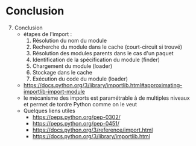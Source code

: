 # Conclusion

7. Conclusion
    - étapes de l'import :
        1. Résolution du nom du module
        2. Recherche du module dans le cache (court-circuit si trouvé)
        3. Résolution des modules parents dans le cas d'un paquet
        4. Identification de la spécification du module (finder)
        5. Chargement du module (loader)
        6. Stockage dans le cache
        7. Exécution du code du module (loader)
    - <https://docs.python.org/3/library/importlib.html#approximating-importlib-import-module>
    - le mécanisme des imports est paramétrable à de multiples niveaux et permet de tordre Python comme on le veut
    - Quelques liens utiles
        - <https://peps.python.org/pep-0302/>
        - <https://peps.python.org/pep-0451/>
        - <https://docs.python.org/3/reference/import.html>
        - <https://docs.python.org/3/library/importlib.html>
